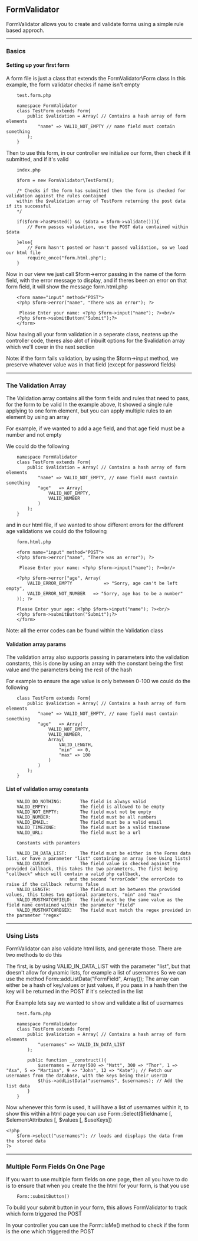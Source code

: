 ## FormValidator
FormValidator allows you to create and validate forms using a simple rule based approch.

------

### Basics

#### Setting up your first form

A form file is just a class that extends the FormValidator\Form class
In this example, the form validator checks if name isn't empty

		test.form.php

		namespace FormValidator
		class TestForm extends Form{
			public $validation = Array( // Contains a hash array of form elements
				"name" => VALID_NOT_EMPTY // name field must contain something
			);
		}



Then to use this form, in our controller we initialize our form, then check if it submitted, and if it's valid

		index.php

		$form = new FormValidator\TestForm();

		/* Checks if the form has submitted then the form is checked for validation against the rules contained
		within the $validation array of TestForm returning the post data if its successful
		*/

		if($form->hasPosted() && ($data = $form->validate())){
			// Form passes validation, use the POST data contained within $data

		}else{
			// Form hasn't posted or hasn't passed validation, so we load our html file
			require_once("form.html.php");
		}


Now in our view we just call $form->error passing in the name of the form field, with the error message to display, and if theres been an error on that form field, it will show the message
		form.html.php


		<form name="input" method="POST">
		<?php $form->error("name", "There was an error"); ?>

		 Please Enter your name: <?php $form->input("name"); ?><br/>
		<?php $form->submitButton("Submit");?>
		</form>


Now having all your form validation in a seperate class, neatens up the controller code, theres also alot of inbuilt options for the $validation array which we'll cover in the next section

Note: if the form fails validation, by using the $form->input method, we preserve whatever value was in that field (except for password fields)

-----

### The Validation Array

The Validation array contains all the form fields and rules that need to pass, for the form to be valid
In the example above, It showed a single rule applying to one form element, but you can apply multiple rules to an element by using an array

For example, if we wanted to add a age field, and that age field must be a number and not empty

We could do the following

		namespace FormValidator
		class TestForm extends Form{
			public $validation = Array( // Contains a hash array of form elements
				"name" => VALID_NOT_EMPTY, // name field must contain something
				"age"   => Array(
					VALID_NOT_EMPTY,
					VALID_NUMBER
				)
			);
		}

and in our html file, if we wanted to show different errors for the different age validations we could do the following

		form.html.php

		<form name="input" method="POST">
		<?php $form->error("name", "There was an error"); ?>

		 Please Enter your name: <?php $form->input("name"); ?><br/>

		<?php $form->error("age", Array(
			VALID_ERROR_EMPTY            => "Sorry, age can't be left empty",
			VALID_ERROR_NOT_NUMBER   => "Sorry, age has to be a number"
		)); ?>

		Please Enter your age: <?php $form->input("name"); ?><br/>
		<?php $form->submitButton("Submit");?>
		</form>

Note: all the error codes can be found within the Validation class


#### Validation array params
The validation array also supports passing in parameters into the validation constants, this is done by using an array with the constant being the first value and the parameters being the rest of the hash

For example to ensure the age value is only between 0-100 we could do the following

		class TestForm extends Form{
			public $validation = Array( // Contains a hash array of form elements
				"name" => VALID_NOT_EMPTY, // name field must contain something
				"age"   => Array(
					VALID_NOT_EMPTY,
					VALID_NUMBER,
					Array(
						VALID_LENGTH,
						"min"  => 0,
						"max" => 100
					)
				)
			);
		}


#### List of validation array constants


		VALID_DO_NOTHING:		The field is always valid
		VALID_EMPTY:			The field is allowed to be empty
		VALID_NOT_EMPTY:		The field must not be empty
		VALID_NUMBER:			The field must be all numbers
		VALID_EMAIL:			The field must be a valid email
		VALID_TIMEZONE:			The field must be a valid timezone
		VALID_URL:				The field must be a url

		Constants with paramters

		VALID_IN_DATA_LIST:		The field must be either in the Forms data list, or have a parameter "list" containing an array (see Using lists)
		VALID_CUSTOM:			The field value is checked against the provided callback, this takes the two parameters, The first being "callback" which will contain a valid php callback,
							and the second "errorCode" the errorCode to raise if the callback returns false
		VALID_LENGTH:			The field must be between the provided values, this takes two optional parameters, "min" and "max"
		VALID_MUSTMATCHFIELD:	The field must be the same value as the field name contained within the parameter "field"
		VALID_MUSTMATCHREGEX:	The field must match the regex provided in the parameter "regex"

--------------

### Using Lists
FormValidator can also validate html lists, and generate those. There are two methods to do this

The first, is by using VALID\_IN\_DATA\_LIST with the parameter "list", but that doesn't allow for dynamic lists, for example a list of usernames
So we can use the method Form::addListData("FormField", Array());
The array can either be a hash of key/values or just values, if you pass in a hash then the key will be returned in the POST if it's selected in the list

For Example lets say we wanted to show and validate a list of usernames

		test.form.php

		namespace FormValidator
		class TestForm extends Form{
			public $validation = Array( // Contains a hash array of form elements
				"usernames" => VALID_IN_DATA_LIST
			);

			public function __construct(){
				$usernames = Array(500 => "Matt", 300 => "Thor", 1 => "Asa", 5 => "Martina", 9 => "John", 12 => "Kate"); // Fetch our usernames from the database, with the keys being their userID
				$this->addListData("usernames", $usernames); // Add the list data
			}
		}


Now whenever this form is used, it will have a list of usernames within it, to show this within a html page you can use Form::Select($fieldname [, $elementAttributes [, $values [, $useKeys])

	<?php
		$form->select("usernames"); // loads and displays the data from the stored data
	?>


-----------

### Multiple Form Fields On One Page

If you want to use multiple form fields on one page, then all you have to do is to ensure that when you create the the html for your form, is that you use

		Form::submitButton()

To build your submit button in your form, this allows FormValidator to track which form triggered the POST

In your controller you can use the Form::isMe() method to check if the form is the one which triggered the POST
